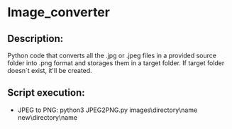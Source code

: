 # Image_converter
## Description:
Python code that converts all the .jpg or .jpeg files in a provided source folder into .png format and storages them in a target folder. If target folder doesn´t exist, it'll be created.
## Script execution:
- JPEG to PNG: python3 JPEG2PNG.py images\directory\name new\directory\name
